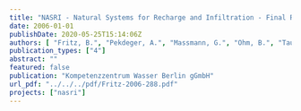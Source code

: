 ```yaml
---
title: "NASRI - Natural Systems for Recharge and Infiltration - Final Report"
date: 2006-01-01
publishDate: 2020-05-25T15:14:06Z
authors: [ "Fritz, B.", "Pekdeger, A.", "Massmann, G.", "Ohm, B.", "Taute, T.", "Nützmann, G.", "Horner, C.", "Holzbecher, E.", "Wiese, B.", "Greskowiak, J.", "Heberer, T.", "Fanck, B.", "Mechlinski, A.", "Jekel, M.", "Grünheid, S.", "Böckelmann, U.", "Conradi, B.", "Szewzyk, U.", "Chorus, I.", "Bartel, H.", "Grützmacher, G.", "Wessel, G.", "López-Pila, J. M.", "Szewzyk, R. G.", "Dizer, H." ]
publication_types: ["4"]
abstract: ""
featured: false
publication: "Kompetenzzentrum Wasser Berlin gGmbH"
url_pdf: "../../../pdf/Fritz-2006-288.pdf"
projects: ["nasri"]
---
```


